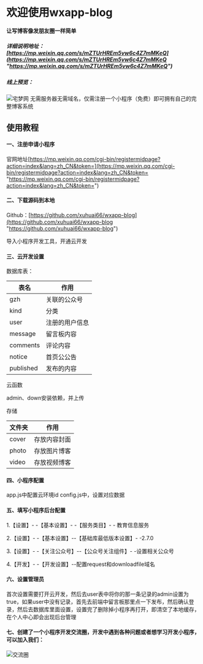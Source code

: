 # 欢迎使用wxapp-blog

**让写博客像发朋友圈一样简单**


##### 详细说明地址：[https://mp.weixin.qq.com/s/mZTUrHREm5vw6c4Z7mMKeQ](https://mp.weixin.qq.com/s/mZTUrHREm5vw6c4Z7mMKeQ "https://mp.weixin.qq.com/s/mZTUrHREm5vw6c4Z7mMKeQ")

##### 线上预览：

![宅梦网](https://graph.baidu.com/resource/1124be3d5edde39f5b7b801562744885.jpg "宅梦网")
无需服务器无需域名，仅需注册一个小程序（免费）即可拥有自己的完整博客系统


## 使用教程

#### 一、注册申请小程序

官网地址[https://mp.weixin.qq.com/cgi-bin/registermidpage?action=index&lang=zh_CN&token=](https://mp.weixin.qq.com/cgi-bin/registermidpage?action=index&lang=zh_CN&token= "https://mp.weixin.qq.com/cgi-bin/registermidpage?action=index&lang=zh_CN&token=")

#### 二、下载源码到本地

Github：[https://github.com/xuhuai66/wxapp-blog](https://github.com/xuhuai66/wxapp-blog "https://github.com/xuhuai66/wxapp-blog")

导入小程序开发工具，开通云开发


#### 三、云开发设置

数据库表：

|  表名 |  作用 |
| ------------ | ------------ |
|  gzh |  关联的公众号 |
| kind  |  分类 |
| user  |  注册的用户信息 |
|  message |  留言板内容 |
| comments  |  评论内容 |
|  notice |  首页公公告 |
|  published |  发布的内容 |

云函数

admin、down安装依赖，并上传

存储

|  文件夹 | 作用  |
| ------------ | ------------ |
|  cover |  存放内容封面 |
| photo  | 存放图片博客  |
|  video | 存放视频博客  |

#### 四、小程序配置

app.js中配置云环境id
config.js中，设置对应数据

#### 五、填写小程序后台配置

 1.【设置】- -【基本设置】- -【服务类目】- - 教育信息服务
 
 2.【设置】- -【基本设置】--【基础库最低版本设置】- -2.7.0
 
 3.【设置】- -【关注公众号】--【公众号关注组件】- -设置相关公众号
 
 4.【开发】- -【开发设置】--配置request和downloadfile域名
 
#### 六、设置管理员
 
 首次设置需要打开云开发，然后去user表中将你的那一条记录的admin设置为true，如果user中没有记录，首先去前端中留言板那里点一下发布，然后确认登录，然后去数据库里面设置，设置完了删除掉小程序再打开，即清空了本地缓存，在个人中心即会出现后台管理

#### 七、创建了一个小程序开发交流圈，开发中遇到各种问题或者想学习开发小程序，可以加入我们：
 ![交流圈](http://img02.sogoucdn.com/app/a/100520146/8942D339608297BB9EDD2F30DBBE9427 "交流圈")

